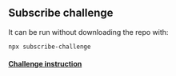 ## Subscribe challenge

It can be run without downloading the repo with:

```
npx subscribe-challenge
```

#### [Challenge instruction](https://github.com/katsuragawaa/subscribe/blob/main/challenge.md)
